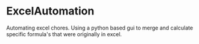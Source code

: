 # ExcelAutomation
Automating excel chores. Using a python based gui to merge and calculate specific formula's that were originally in excel. 
